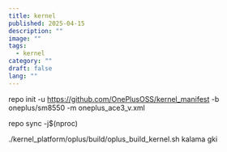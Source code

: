 ```yaml
---
title: kernel
published: 2025-04-15
description: ""
image: ""
tags:
  - kernel
category: ""
draft: false
lang: ""
---
```


repo init -u https://github.com/OnePlusOSS/kernel_manifest -b oneplus/sm8550 -m oneplus_ace3_v.xml

repo sync -j$(nproc)

./kernel_platform/oplus/build/oplus_build_kernel.sh kalama gki